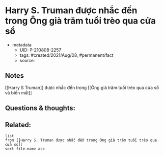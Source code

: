 # Harry S. Truman được nhắc đến trong Ông già trăm tuổi trèo qua cửa sổ

- metadata
	- UID: P-210808-2257
	- tags: #created/2021/Aug/08, #permanent/fact 
	- source: 

## Notes
[[Harry S Truman]] được nhắc đến trong [[Ông già trăm tuổi trèo qua cửa sổ và biến mất]]

## Questions & thoughts:

## Related:
```dataview
list
from [[Harry S. Truman được nhắc đến trong Ông già trăm tuổi trèo qua cửa sổ]]
sort file.name asc
```
